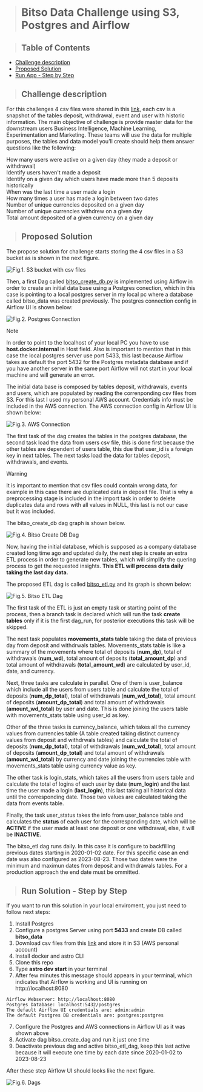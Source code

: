 > # Bitso Data Challenge using S3, Postgres and Airflow

> ## Table of Contents
* [Challenge description](#challenge-description)
* [Proposed Solution](#proposed-solution)
* [Run App - Step by Step](#run-solution---step-by-step)


> ## Challenge description

For this challenges 4 csv files were shared in this [link](https://drive.google.com/drive/folders/18cIw7TWMCrrN6MgfrKmD4IrSWsyltjfx), each csv is a snapshot of the tables deposit, withdrawal, event and user with historic information. 
The main objective of challenge is provide master data for the downstream users Business Intelligence, Machine Learning, Experimentation and Marketing. 
These teams will use the data for multiple purposes, the tables and data model you’ll create should help them answer questions like the following:


How many users were active on a given day (they made a deposit or withdrawal)  
Identify users haven't made a deposit  
Identify on a given day which users have made more than 5 deposits historically  
When was the last time a user made a login  
How many times a user has made a login between two dates  
Number of unique currencies deposited on a given day  
Number of unique currencies withdrew on a given day  
Total amount deposited of a given currency on a given day  

> ## Proposed Solution

The propose solution for challenge starts storing the 4 csv files in a S3 bucket as is shown in the next figure. 

![Fig.1. S3 bucket with csv files](https://github.com/jdbj89/bitso_test/blob/main/screen_shots/input_bucket.png?raw=true)

Then, a first Dag called [bitso_create_db.py](https://github.com/jdbj89/bitso_test/blob/main/dags/bitso_create_db.py) is implemented using Airflow in order to create an initial data base using a Postgres conection, which in this case is pointing to a local postgres server in my local pc where a database called bitso_data was created previously. The postgres connection config in Airflow UI is shown below:  

![Fig.2. Postgres Connection](https://github.com/jdbj89/bitso_test/blob/main/screen_shots/postgres_conn.png?raw=true)

>[!NOTE]
>In order to point to the localhost of your local PC you have to use **host.docker.internal** in Host field. Also is important to mention that in this case the local postgres server use port 5433, this last because Airflow takes as default the port 5432 for the Postgres metadata database and if you have another server in the same port Airflow will not start in your local machine and will generate an error.

The initial data base is composed by tables deposit, withdrawals, events and users, which are populated by reading the correnponding csv files from S3. For this last I used my personal AWS account. Credentials info must be included in the AWS connection. The AWS connection config in Airflow UI is shown below:  

![Fig.3. AWS Connection](https://github.com/jdbj89/bitso_test/blob/main/screen_shots/aws_conn.png?raw=true)

The first task of the dag creates the tables in the postgres database, the second task load the data from users csv file, this is done first because the other tables are dependent of users table, this due that user_id is a foreign key in next tables. The next tasks load the data for tables deposit, withdrawals, and events.

>[!WARNING]
>It is important to mention that csv files could contain wrong data, for example in this case there are duplicated data in deposit file. That is why a preprocessing stage is included in the import task in order to delete duplicates data and rows with all values in NULL, this last is not our case but it was included.


The bitso_create_db dag graph is shown below.  

![Fig.4. Bitso Create DB Dag](https://github.com/jdbj89/bitso_test/blob/main/screen_shots/bitso_create_db.png?raw=true)

Now, having the initial database, which is supposed as a company database created long time ago and updated daily, the next step is create an extra ETL process in order to generate new tables, which will simplify the quering process to get the requested insights. **This ETL will process data daily taking the last day data.**  

The proposed ETL dag is called [bitso_etl.py](https://github.com/jdbj89/bitso_test/blob/main/dags/bitso_etl.py) and its graph is shown below:  

![Fig.5. Bitso ETL Dag](https://github.com/jdbj89/bitso_test/blob/main/screen_shots/bitso_etl.png?raw=true)

The first task of the ETL is just an empty task or starting point of the process, then a branch task is declared which will run the task **create tables** only if it is the first dag_run, for posterior executions this task will be skipped. 

The next task populates **movements_stats table** taking the data of previous day from deposit and withdrwals tables. Movements_stats table is like a summary of the movements where total of deposits (**num_dp**), total of withdrawals (**num_wd**), total amount of deposits (**total_amount_dp**) and total amount of withdrawals (**total_amount_wd**) are calculated by user_id, date, and currency.

Next, three tasks are calculate in parallel. One of them is user_balance which include all the users from users table and calculate the total of deposits (**num_dp_total**), total of withdrawals (**num_wd_total**), total amount of deposits (**amount_dp_total**) and total amount of withdrawals (**amount_wd_total**) by user and date. This is done joining the users table with movements_stats table using user_id as key. 

Other of the three tasks is currency_balance, which takes all the currency values from currencies table (A table created taking distinct currency values from deposit and withdrwals tables) and calculate the total of deposits (**num_dp_total**), total of withdrawals (**num_wd_total**), total amount of deposits (**amount_dp_total**) and total amount of withdrawals (**amount_wd_total**) by currency and date joining the currencies table with movements_stats table using currency value as key. 

The other task is login_stats, which takes all the users from users table and calculate the total of logins of each user by date (**num_login**) and the last time the user made a login (**last_login**), this last taking all historical data until the corresponding date. Those two values are calculated taking the data from events table. 

Finally, the task user_status takes the info from user_balance table and calculates the **status** of each user for the corresponding date, which will be **ACTIVE** if the user made at least one deposit or one withdrawal, else, it will be **INACTIVE**.

The bitso_etl dag runs daily. In this case it is configure to backfilling previous dates starting in 2020-01-02 date. For this specific case an end date was also configured as 2023-08-23. Those two dates were the minimum and maximun dates from deposit and withdrawals tables. For a production approach the end date must be ommitted.


> ## Run Solution - Step by Step

If you want to run this solution in your local enviroment, you just need to follow next steps:

1. Install Postgres
2. Configure a postgres Server using port **5433** and create DB called **bitso_data**
3. Download csv files from this [link](https://drive.google.com/drive/folders/18cIw7TWMCrrN6MgfrKmD4IrSWsyltjfx) and store it in S3 (AWS personal account)
3. Install docker and astro CLI
4. Clone this repo
5. Type **astro dev start** in your terminal
6. After few minutes this message should appears in your terminal, which indicates that Airflow is working and UI is running on http://localhost:8080

```
Airflow Webserver: http://localhost:8080  
Postgres Database: localhost:5432/postgres  
The default Airflow UI credentials are: admin:admin  
The default Postgres DB credentials are: postgres:postgres
```

7. Configure the Postgres and AWS connections in Airflow UI as it was shown above
8. Activate dag bitso_create_dag and run it just one time
9. Deactivate previous dag and active bitso_etl_dag, keep this last active because it will execute one time by each date since 2020-01-02 to 2023-08-23

After these step Airflow UI should looks like the next figure.

![Fig.6. Dags](https://github.com/jdbj89/bitso_test/blob/main/screen_shots/dags.png?raw=true)
